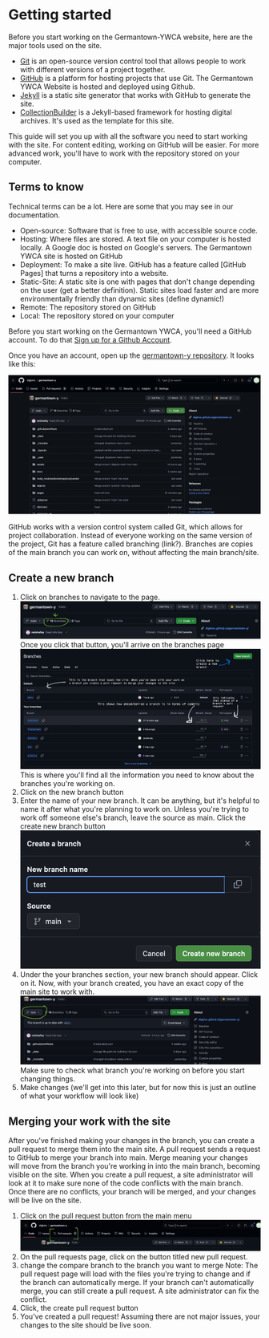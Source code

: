 # Getting started 

<!-- any and all images here should have alt text attached to them -->


Before you start working on the Germantown-YWCA website, here are the major tools used on the site. 
- [Git](https://git-scm.com/) is an open-source version control tool that allows people to work with different versions of a project together.  
- [GitHub](https://github.com/) is a platform for hosting projects that use Git. The Germantown YWCA Website is hosted and deployed using Github.
- [Jekyll](https://jekyllrb.com/) is a static site generator that works with GitHub to generate the site. 
- [CollectionBuilder](https://collectionbuilder.github.io/) is a Jekyll-based framework for hosting digital archives. It's used as the template for this site. 

This guide will set you up with all the software you need to start working with the site. For content editing, working on GitHub will be easier. For more advanced work, you'll have to work with the repository stored on your computer. 

## Terms to know 

Technical terms can be a lot. Here are some that you may see in our documentation.

- Open-source: Software that is free to use, with accessible source code. 
- Hosting: Where files are stored. A text file on your computer is hosted locally. A Google doc is hosted on Google's servers. The Germantown YWCA site is hosted on GitHub
- Deployment: To make a site live. GitHub has a feature called [GitHub Pages] that turns a repository into a website. <!-- link to Githubs pages description -->
- Static-Site: A static site is one with pages that don't change depending on the user (get a better definition). Static sites load faster and are more environmentally friendly than dynamic sites (define dynamic!) <!-- yes to both of these notes -->
- Remote: The repository stored on GitHub <!-- I would define this a little more -->
- Local: The repository stored on your computer <!-- I would define this a little more -->


Before you start working on the Germantown YWCA, you'll need a GitHub account. To do that [Sign up for a Github Account](https://github.com/signup?ref_cta=Sign+up&ref_loc=header+logged+out&ref_page=%2F&source=header-home). 

Once you have an account, open up the [germantown-y repository](https://github.com/digbmc/germantown-y). It looks like this:

![Screenshot of germantown-y repository](screenshots/getting-started-1.png)

GitHub works with a version control system called Git, which allows for project collaboration. Instead of everyone working on the same version of the project, Git has a feature called branching (link?). Branches are copies of the main branch you can work on, without affecting the main branch/site.  <!-- Would add that link in -->

## Create a new branch 

1. Click on branches to navigate to the page. 
![a screenshot of the repository menu, with a circle around the branches button](screenshots/getting-started-2.jpeg)
Once you click that button, you'll arrive on the branches page
![a screenshot of the branches page, with arrows pointing to the pull requests section, default branch, and commits tracker](screenshots/getting-started-3.jpeg)
This is where you'll find all the information you need to know about the branches you're working on. 
2. Click on the new branch button
3. Enter the name of your new branch. It can be anything, but it's helpful to name it after what you're planning to work on. Unless you're trying to work off someone else's branch, leave the source as main. Click the create new branch button
![Screenshot of the create new branch forum, with test written as the branch name](screenshots/getting-started-4.png)
4. Under the your branches section, your new branch should appear. Click on it. 
Now, with your branch created, you have an exact copy of the main site to work with. 
![a screenshot of the repository home page, with the test branch circled](screenshots/getting-started-5.jpeg) Make sure to check what branch you're working on before you start changing things. 
5. Make changes (we'll get into this later, but for now this is just an outline of what your workflow will look like)
## Merging your work with the site 
After you've finished making your changes in the branch, you can create a pull request to merge them into the main site. A pull request sends a request to GitHub to merge your branch into main. Merge meaning your changes will move from the branch you're working in into the main branch, becoming visible on the site. When you create a pull request, a site administrator will look at it to make sure none of the code conflicts with the main branch. Once there are no conflicts, your branch will be merged, and your changes will be live on the site.

1. Click on the pull request button from the main menu
![screenshot of the menu bar, with pull request circled](screenshots/getting-started-6.jpeg)
2. On the pull requests page, click on the button titled new pull request. 
3. change the compare branch to the branch you want to merge
Note: The pull request page will load with the files you're trying to change and if the branch can automatically merge. If your branch can't automatically merge, you can still create a pull request. A site administrator can fix the conflict. 
4. Click, the create pull request button
5. You've created a pull request! Assuming there are not major issues, your changes to the site should be live soon. 



